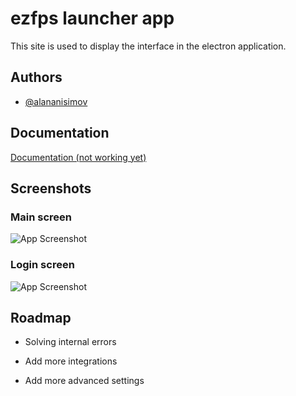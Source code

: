 
# ezfps launcher app

This site is used to display the interface in the electron application.


## Authors

- [@alananisimov](https://www.github.com/alananisimov)


## Documentation

[Documentation (not working yet)](https://linktodocumentation)


## Screenshots
### Main screen
![App Screenshot](https://raw.githubusercontent.com/alananisimov/ezfpsAppSite/master/f_screenshot.png)

### Login screen
![App Screenshot](https://raw.githubusercontent.com/alananisimov/ezfpsAppSite/master/s_screenshot.png)
## Roadmap

- Solving internal errors

- Add more integrations

- Add more advanced settings

